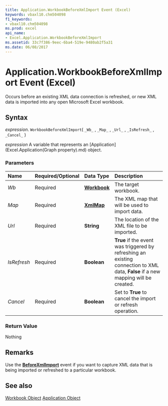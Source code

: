 ```yaml
---
title: Application.WorkbookBeforeXmlImport Event (Excel)
keywords: vbaxl10.chm504098
f1_keywords:
- vbaxl10.chm504098
ms.prod: excel
api_name:
- Excel.Application.WorkbookBeforeXmlImport
ms.assetid: 33c7f386-9eec-6ba4-519e-9480ab2f5a31
ms.date: 06/08/2017
---
```



# Application.WorkbookBeforeXmlImport Event (Excel)

Occurs before an existing XML data connection is refreshed, or new XML data is imported into any open Microsoft Excel workbook.


## Syntax

 _expression_. `WorkbookBeforeXmlImport`( `_Wb_` , `_Map_` , `_Url_` , `_IsRefresh_` , `_Cancel_` )

 _expression_ A variable that represents an [Application](Excel.Application(Graph property).md) object.


### Parameters



|**Name**|**Required/Optional**|**Data Type**|**Description**|
|:-----|:-----|:-----|:-----|
| _Wb_|Required| **[Workbook](Excel.Workbook.md)**|The target workbook.|
| _Map_|Required| **[XmlMap](Excel.XmlMap.md)**|The XML map that will be used to import data.|
| _Url_|Required| **String**|The location of the XML file to be imported.|
| _IsRefresh_|Required| **Boolean**| **True** if the event was triggered by refreshing an existing connection to XML data, **False** if a new mapping will be created.|
| _Cancel_|Required| **Boolean**|Set to  **True** to cancel the import or refresh operation.|

### Return Value

Nothing


## Remarks

Use the  **[BeforeXmlImport](Excel.Workbook.BeforeXmlImport.md)** event if you want to capture XML data that is being imported or refreshed to a particular workbook.


## See also


[Workbook Object](Excel.Workbook.md)
[Application Object](Excel.Application(object).md)

